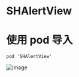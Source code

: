 # SHAlertView
# 使用 pod 导入
```
pod 'SHAlertView'
```

![image](https://github.com/CCSH/SHAlertView/blob/master/QQ20180825-103020-HD.gif)
